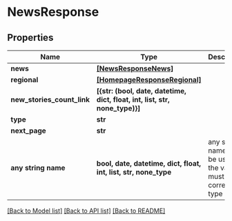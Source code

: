 # NewsResponse


## Properties
Name | Type | Description | Notes
------------ | ------------- | ------------- | -------------
**news** | [**[NewsResponseNews]**](NewsResponseNews.md) |  | [optional] 
**regional** | [**[HomepageResponseRegional]**](HomepageResponseRegional.md) |  | [optional] 
**new_stories_count_link** | **[{str: (bool, date, datetime, dict, float, int, list, str, none_type)}]** |  | [optional] 
**type** | **str** |  | [optional] 
**next_page** | **str** |  | [optional] 
**any string name** | **bool, date, datetime, dict, float, int, list, str, none_type** | any string name can be used but the value must be the correct type | [optional]

[[Back to Model list]](../README.md#documentation-for-models) [[Back to API list]](../README.md#documentation-for-api-endpoints) [[Back to README]](../README.md)


